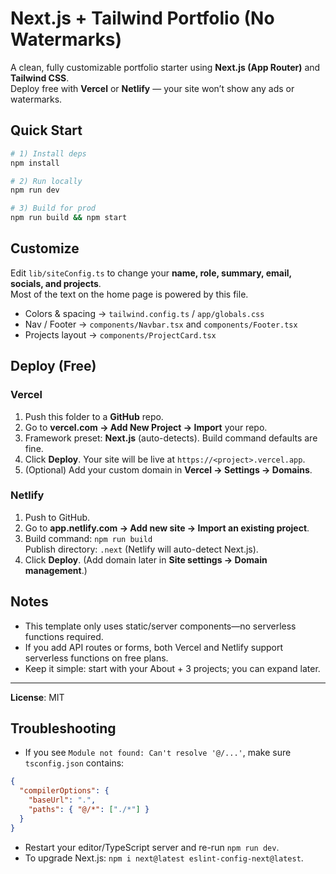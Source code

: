 # Next.js + Tailwind Portfolio (No Watermarks)

A clean, fully customizable portfolio starter using **Next.js (App Router)** and **Tailwind CSS**.  
Deploy free with **Vercel** or **Netlify** — your site won’t show any ads or watermarks.

## Quick Start

```bash
# 1) Install deps
npm install

# 2) Run locally
npm run dev

# 3) Build for prod
npm run build && npm start
```

## Customize

Edit `lib/siteConfig.ts` to change your **name, role, summary, email, socials, and projects**.  
Most of the text on the home page is powered by this file.

- Colors & spacing → `tailwind.config.ts` / `app/globals.css`
- Nav / Footer → `components/Navbar.tsx` and `components/Footer.tsx`
- Projects layout → `components/ProjectCard.tsx`

## Deploy (Free)

### Vercel
1. Push this folder to a **GitHub** repo.
2. Go to **vercel.com → Add New Project → Import** your repo.
3. Framework preset: **Next.js** (auto-detects). Build command defaults are fine.
4. Click **Deploy**. Your site will be live at `https://<project>.vercel.app`.
5. (Optional) Add your custom domain in **Vercel → Settings → Domains**.

### Netlify
1. Push to GitHub.
2. Go to **app.netlify.com → Add new site → Import an existing project**.
3. Build command: `npm run build`  
   Publish directory: `.next` (Netlify will auto-detect Next.js).
4. Click **Deploy**. (Add domain later in **Site settings → Domain management**.)

## Notes

- This template only uses static/server components—no serverless functions required.
- If you add API routes or forms, both Vercel and Netlify support serverless functions on free plans.
- Keep it simple: start with your About + 3 projects; you can expand later.

---

**License**: MIT


## Troubleshooting
- If you see `Module not found: Can't resolve '@/...'`, make sure `tsconfig.json` contains:

```json
{
  "compilerOptions": {
    "baseUrl": ".",
    "paths": { "@/*": ["./*"] }
  }
}
```
- Restart your editor/TypeScript server and re-run `npm run dev`.
- To upgrade Next.js: `npm i next@latest eslint-config-next@latest`.
